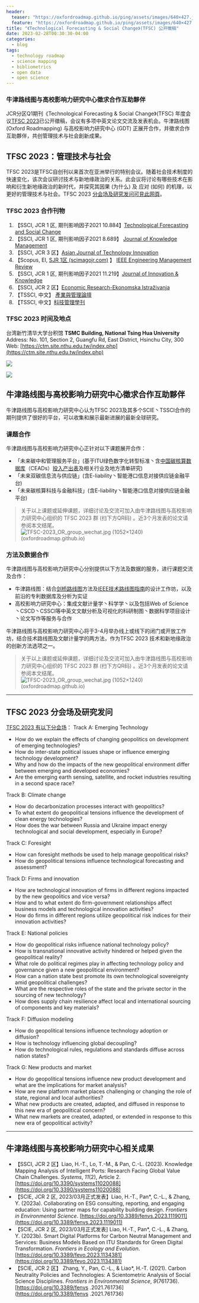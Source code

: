 ```yaml
---
header: 
  teaser: "https://oxfordroadmap.github.io/ping/assets/images/640×427.jpg"
  feature: "https://oxfordroadmap.github.io/ping/assets/images/640×427.jpg"
title: "《Technological Forecasting & Social Change》(TFSC) 公开徵稿"
date: 2023-02-28T00:30:30-04:00
categories:
  - blog
tags:
  - technology roadmap
  - science mapping
  - bibliometrics
  - open data
  - open science
---
```


### 牛津路线图与高校影响力研究中心徵求合作互助夥伴

JCR分区Q1期刊《Technological Forecasting & Social Change》(TFSC) 年度会议[TFSC 2023](https://www.tfsc2023.org/)已公开徵稿，会议有多项中英文论文交流及发表机会。牛津路线图 (Oxford Roadmapping) 与高校影响力研究中心 (GDT) 正展开合作，并徵求合作互助夥伴，共创管理技术与社会創新成果。


##  TFSC 2023：管理技术与社会

TFSC 2023是TFSC自创刊以来首次在亚洲举行的特别会议。随着社会技术制度的快速变化，该次会议研讨技术与新地缘政治的关系。此会议将讨论有哪些技术在影响和衍生新地缘政治的新时代，并探究其因果 (为什么) 及 应对 (如何) 的机理，以更好的管理技术与社会。TFSC 2023 [分会场及研究发问可見此网頁](https://www.tfsc2023.org/tracks.php)。

### TFSC 2023 合作刊物

1. 【SSCI, JCR 1 区, 期刊影响因子2021 10.884】[Technological Forecasting and Social Change](https://www.tfsc2023.org/SI_CFP.docx?t=20230228134050)
2. 【SSCI, JCR 1 区, 期刊影响因子2021 8.689】 [Journal of Knowledge Management](https://www.emeraldgrouppublishing.com/journal/jkm#aims-and-scope)
3. 【SSCI, JCR 3 区】[Asian Journal of Technology Innovation](https://www.tandfonline.com/action/journalInformation?show=aimsScope&journalCode=rajt20)
4. 【Scopus, EI,  [SJR 1区 (scimagojr.com)](https://www.scimagojr.com/journalsearch.php?q=29780&tip=sid) 】 [IEEE Engineering Management Review](https://www.ieee-tems.org/ieee-engineering-management-review/)
5. 【SSCI, JCR 1 区, 期刊影响因子2021 11.219】[Journal of Innovation & Knowledge](https://www.sciencedirect.com/journal/journal-of-innovation-and-knowledge)
6. 【SSCI, JCR 2 区】[Economic Research-Ekonomska Istraživanja](https://www.tandfonline.com/action/journalInformation?show=journalMetrics&journalCode=rero20)
7. 【TSSCI, 中文】 [產業與管理論壇](https://www.tfsc2023.org/IMF_SI.docx)
8. 【TSSCI, 中文】[科技管理學刊](https://www.tfsc2023.org/TM-SI.docx)

### TFSC 2023 时间及地点

台湾新竹清华大学台积馆
**TSMC Building, National Tsing Hua University**  
Address: No. 101, Section 2, Guangfu Rd, East District, Hsinchu City, 300  
Web: [https://ctm.site.nthu.edu.tw/index.php](https://ctm.site.nthu.edu.tw/index.php)

![](https://www.tfsc2023.org/images/tsmc-07.jpg)

![](https://www.tfsc2023.org/images/tsmc-10.jpg)


## 牛津路线图与高校影响力研究中心徵求合作互助夥伴

牛津路线图与高校影响力研究中心认为TFSC 2023及其多个SCIE丶TSSCI合作的期刊提供了很好的平台，可以收集和展示最新进展的最新全球研究。

### 课题合作

牛津路线图与高校影响力研究中心正针对以下课题展开合作：

* 「未来碳中和管理服务平台」(基于ITU绿色数字化转型标准丶含[中国碳核算数据库](https://www.ceads.net.cn/)（CEADs）[投入产出表](https://www.ceads.net.cn/data/input_output_tables/)及相关行业及地方清单研究)
* 「未来双碳信息流与供应链」(含E-liability丶智能港口信息对接供应链金融平台)
* 「未来碳核算科技与金融科技」(含E-liability丶智能港口信息对接供应链金融平台)

> 关于以上课题或延伸课题，详细讨论及交流可加入由牛津路线图与高校影响力研究中心组织的 TFSC 2023 群 (扫下方QR码) 。近3个月发表的论文请参阅本文结尾。
> ![TFSC-2023_OR_group_wechat.jpg (1052×1240) (oxfordroadmap.github.io)](https://oxfordroadmap.github.io/ping/assets/images/groups/TFSC-2023_OR_group_wechat.jpg)


### 方法及数据合作

牛津路线图与高校影响力研究中心分别提供以下方法及数据的服务，进行课题交流及合作：

* 牛津路线图：结合[剑桥路线图](https://www.cambridgeroadmapping.net/)方法及[IEEE技术路线图指南](https://roadmaps.ieee.org/guide-to-technology-roadmaps)的设计工作坊，以及前沿的专利数据库及分析为实证
* 高校影响力研究中心：集成文献计量学丶科学学丶以及包括Web of Science丶CSCD丶CSSCI等中英文文献分析及可视化的科研制图丶数据科学项目设计丶论文写作等服务与合作

牛津路线图与高校影响力研究中心将于3-4月举办线上或线下的闭门或开放工作坊，结合技术路线图及文献计量学的两方法，作为TFSC 2023 技术和新地缘政治的创新方法选项之一。

> 关于以上课题或延伸课题，详细讨论及交流可加入由牛津路线图与高校影响力研究中心组织的 TFSC 2023 群 (扫下方QR码) 。近3个月发表的论文请参阅本文结尾。
> ![TFSC-2023_OR_group_wechat.jpg (1052×1240) (oxfordroadmap.github.io)](https://oxfordroadmap.github.io/ping/assets/images/groups/TFSC-2023_OR_group_wechat.jpg)


-----
## TFSC 2023 分会场及研究发问

[TFSC 2023 有以下分会场](https://www.tfsc2023.org/tracks.php)：
Track A: Emerging Technology

-   How do we explain the effects of changing geopolitics on development of emerging technologies?
-   How do inter-state political issues shape or influence emerging technology development?
-   Why and how do the impacts of the new geopolitical environment differ between emerging and developed economies?
-   Are the emerging earth sensing, satellite, and rocket industries resulting in a second space race?

Track B: Climate change

-   How do decarbonization processes interact with geopolitics?
-   To what extent do geopolitical tensions influence the development of clean energy technologies?
-   How does the war between Russia and Ukraine impact energy technological and social development, especially in Europe?

Track C: Foresight

-   How can foresight methods be used to help manage geopolitical risks?
-   How do geopolitical tensions influence technological forecasting and assessment?

Track D: Firms and innovation

-   How are technological innovation of firms in different regions impacted by the new geopolitics and vice versa?
-   How and to what extent do firm-government relationships affect business models and technological innovation activities?
-   How do firms in different regions utilize geopolitical risk indices for their innovation activities?

Track E: National policies

-   How do geopolitical risks influence national technology policy?
-   How is transnational innovative activity hindered or helped given the geopolitical reality?
-   What role do political regimes play in affecting technology policy and governance given a new geopolitical environment?
-   How can a nation state best promote its own technological sovereignty amid geopolitical challenges?
-   What are the respective roles of the state and the private sector in the sourcing of new technology?
-   How does supply chain resilience affect local and international sourcing of components and key materials?

Track F: Diffusion modeling

-   How do geopolitical tensions influence technology adoption or diffusion?
-   How is technology influencing global decoupling?
-   How do technological rules, regulations and standards diffuse across nation states?

Track G: New products and market

-   How do geopolitical tensions influence new product development and what are the implications for market analysis?
-   How are new platform market places challenging or changing the role of state, regional and local authorities?
-   What new products are created, adapted, and diffused in response to this new era of geopolitical concern?
-   What new markets are created, adapted, or extended in response to this new era of geopolitical activity?





-----


## 牛津路线图与高校影响力研究中心相关成果

* 【SSCI, JCR 2 区】Liao, H.-T., Lo, T.-M., & Pan, C.-L. (2023). Knowledge Mapping Analysis of Intelligent Ports: Research Facing Global Value Chain Challenges. _Systems_, _11_(2), Article 2. [https://doi.org/10.3390/systems11020088](https://doi.org/10.3390/systems11020088)
* 【SCIE, JCR 2 区, 2023/03月正式发表】Liao, H.-T., Pan\*, C.-L., & Zhang, Y. (2023a). Collaborating on ESG consulting, reporting, and engaging education: Using partner maps for capability building design. _Frontiers in Environmental Science_. [https://doi.org/10.3389/fenvs.2023.1119011](https://doi.org/10.3389/fenvs.2023.1119011)
* 【SCIE, JCR 2 区, 2023/03月正式发表\] Liao, H.-T., Pan\*, C.-L., & Zhang, Y. (2023b). Smart Digital Platforms for Carbon Neutral Management and Services: Business Models Based on ITU Standards for Green Digital Transformation. _Frontiers in Ecology and Evolution_. [https://doi.org/10.3389/fevo.2023.1134381](https://doi.org/10.3389/fevo.2023.1134381)
* 【SCIE, JCR 2 区】 Zhang, Y., Pan, C.-L., & Liao\*, H.-T. (2021). Carbon Neutrality Policies and Technologies: A Scientometric Analysis of Social Science Disciplines. _Frontiers in Environmental Science_, _9_(761736). [https://doi.org/10.3389/fenvs .2021.761736](https://doi.org/10.3389/fenvs .2021.761736)
